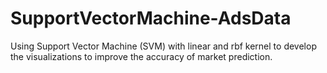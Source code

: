 # SupportVectorMachine-AdsData

Using Support Vector Machine (SVM) with linear and rbf kernel to develop the visualizations to improve the accuracy of market prediction.
